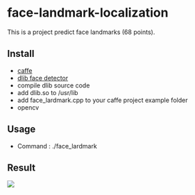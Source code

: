 # face-landmark-localization
This is a project predict face landmarks (68 points).


## Install
- [caffe](https://github.com/BVLC/caffe)
- [dlib face detector](http://dlib.net/)
- compile dlib source code 
- add dlib.so to /usr/lib
- add face_lardmark.cpp to your caffe project example folder
- opencv<p>

## Usage

- Command : ./face_lardmark

## Result
![](result/1.png)
